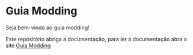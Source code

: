 # Guia Modding

Seja bem-vindo ao guia modding!

Este repositório abriga a documentação, para ler a documentação abra o site [Guia Modding](https://rendrix-junior.github.io/Guia-Modding-Stardew-Valley/)
